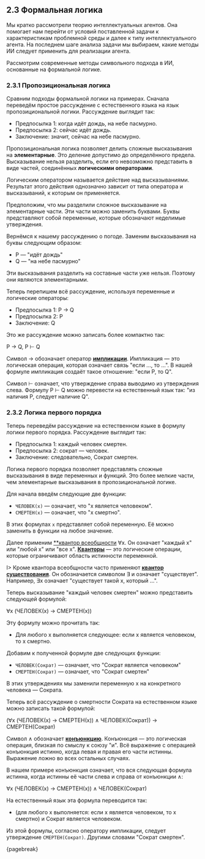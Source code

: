 ## 2.3 Формальная логика

Мы кратко рассмотрели теорию интеллектуальных агентов. Она помогает нам перейти от условий поставленной задачи к характеристикам проблемной среды и далее к типу интеллектуального агента. На последнем шаге анализа задачи мы выбираем, какие методы ИИ следует применить для реализации агента.

Рассмотрим современные методы символьного подхода в ИИ, основанные на формальной логике.

### 2.3.1 Пропозициональная логика

Сравним подходы формальной логики на примерах. Сначала переведём простое рассуждение с естественного языка на язык пропозициональной логики. Рассуждение выглядит так:

* Предпосылка 1: когда идёт дождь, на небе пасмурно.
* Предпосылка 2: сейчас идёт дождь.
* Заключение: значит, сейчас на небе пасмурно.

Пропозициональная логика позволяет делить сложные высказывания на **элементарные**. Это деление допустимо до определённого предела. Высказывание нельзя разделить, если его невозможно представить в виде частей, соединённых **логическими операторами**.

Логическим оператором называется действие над высказываниями. Результат этого действия однозначно зависит от типа оператора и высказываний, к которым он применяется.

Предположим, что мы разделили сложное высказывание на элементарные части. Эти части можно заменить буквами. Буквы представляют собой переменные, которые обозначают неделимые утверждения.

Вернёмся к нашему рассуждению о погоде. Заменим высказывания на буквы следующим образом:

* P — "идёт дождь"
* Q — "на небе пасмурно"

Эти высказывания разделить на составные части уже нельзя. Поэтому они являются элементарными.

Теперь перепишем всё рассуждение, используя переменные и логические операторы:

* Предпосылка 1: P → Q
* Предпосылка 2: P
* Заключение: Q

Это же рассуждение можно записать более компактно так:

P → Q, P ⊢ Q

Символ → обозначает оператор [**импликации**](https://ru.wikipedia.org/wiki/Импликация). Импликация — это логическая операция, которая означает связь "если ..., то ...". В нашей формуле импликация создаёт такое отношение: "если P, то Q".

Символ ⊢ означает, что утверждение справа выводимо из утверждения слева. Формулу P ⊢ Q можно перевести на естественный язык так: "из наличия P, следует наличие Q".

### 2.3.2 Логика первого порядка

Теперь переведём рассуждение на естественном языке в формулу логики первого порядка. Рассуждение выглядит так:

* Предпосылка 1: каждый человек смертен.
* Предпосылка 2: сократ — человек.
* Заключение: следовательно, Сократ смертен.

Логика первого порядка позволяет представлять сложные высказывания в виде переменных и функций. Это более мелкие части, чем элементарные высказывания в пропозициональной логике.

Для начала введём следующие две функции:

* `ЧЕЛОВЕК(x)` — означает, что "x является человеком".
* `СМЕРТЕН(x)` — означает, что "x смертно".

В этих формулах `x` представляет собой переменную. Её можно заменить в функции на любое значение.

Далее применим [**квантор всеобщности](https://ru.wikipedia.org/wiki/Квантор_всеобщности) ∀x. Он означает "каждый x" или "любой x" или "все x". [**Кванторы**](https://ru.wikipedia.org/wiki/Квантор) — это логические операции, которые ограничивают область истинности переменной.

I> Кроме квантора всеобщности часто применяют [**квантор существования**](https://ru.wikipedia.org/wiki/Квантор_существования). Он обозначается символом ∃ и означает "существует". Например, ∃x означает "существует такой x, который ...".

Теперь высказывание "каждый человек смертен" можно представить следующей формулой:

∀x (ЧЕЛОВЕК(x) → СМЕРТЕН(x))

Эту формулу можно прочитать так:

* Для любого x выполняется следующее: если x является человеком, то x смертно.

Добавим к полученной формуле две следующих функции:

* `ЧЕЛОВЕК(Сократ)` — означает, что "Сократ является человеком"
* `СМЕРТЕН(Сократ)` — означает, что "Сократ смертен"

В этих утверждениях мы заменили переменную x на конкретного человека — Сократа.

Теперь всё рассуждение о смертности Сократа на естественном языке можно записать такой формулой:

(∀x (ЧЕЛОВЕК(x) → СМЕРТЕН(x)) ∧ ЧЕЛОВЕК(Сократ)) → СМЕРТЕН(Сократ)

Символ ∧ обозначает [**конъюнкцию**](https://ru.wikipedia.org/wiki/Конъюнкция). Конъюнкция — это логическая операция, близкая по смыслу к союзу "и". Всё выражение с операцией конъюнкция истинно, когда левая и правая его части истинны. Выражение ложно во всех остальных случаях.

В нашем примере конъюнкция означает, что вся следующая формула истинна, когда истинны её части слева и справа от конъюнкции ∧:

∀x (ЧЕЛОВЕК(x) → СМЕРТЕН(x)) ∧ ЧЕЛОВЕК(Сократ)

На естественный язык эта формула переводится так:

* (для любого x выполняется: если x является человеком, то x смертно) и Сократ является человеком.

Из этой формулы, согласно оператору импликации, следует утверждение `СМЕРТЕН(Сократ)`. Другими словами "Сократ смертен".

{pagebreak}
